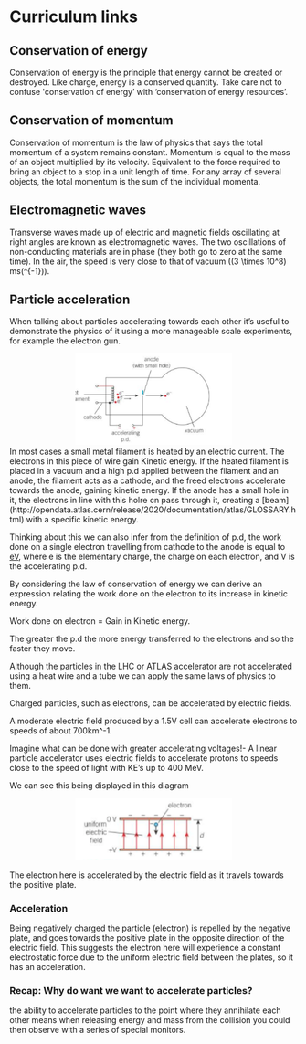 # Curriculum links

## Conservation of energy

Conservation of energy is the principle that energy cannot be created or destroyed. Like charge, energy is a conserved quantity. Take care not to confuse 'conservation of energy’ with ‘conservation of energy resources’.

## Conservation of momentum

Conservation of momentum is the law of physics that says the total momentum of a system remains constant. Momentum is equal to the mass of an object multiplied by its velocity. Equivalent to the force required to bring an object to a stop in a unit length of time. For any array of several objects, the total momentum is the sum of the individual momenta.

## Electromagnetic waves

Transverse waves made up of electric and magnetic fields oscillating at right angles are known as electromagnetic waves. The two oscillations of non-conducting materials are in phase (they both go to zero at the same time). In the air, the speed is very close to that of vacuum \((3 \times 10^8\) ms\(^{-1})\).


## Particle acceleration

When talking about particles accelerating towards each other it’s useful to demonstrate the physics of it using a more manageable scale experiments, for example the electron gun.
<CENTER>
<img src="./pictures/electrode.png" width="275" />
</CENTER>
In most cases a small metal filament is heated by an electric current. The electrons in this piece of wire gain Kinetic energy.
If the heated filament is placed in a vacuum and a high p.d applied between the filament and an anode, the filament acts as a cathode, and the freed electrons accelerate towards the anode, gaining kinetic energy. If the anode has a small hole in it, the electrons in line with this holre cn pass through it, creating a [beam](http://opendata.atlas.cern/release/2020/documentation/atlas/GLOSSARY.html) with a specific kinetic energy.
 
Thinking about this we can also infer from the definition of p.d, the work done on a single electron travelling from cathode to the anode is equal to [eV](http://opendata.atlas.cern/release/2020/documentation/atlas/GLOSSARY.html), where e is the elementary charge, the charge on each electron, and V is the accelerating p.d.

By considering the law of conservation of energy we can derive an expression relating the work done on the electron to its increase in kinetic energy.

Work done on electron = Gain in Kinetic energy.


The greater the p.d the more energy transferred to the electrons and so the faster they move.

Although the particles in the LHC or ATLAS accelerator are not accelerated using a heat wire and a tube we can apply the same laws of physics to them.

Charged particles, such as electrons, can be accelerated by electric fields. 

A moderate electric field produced by a 1.5V cell can accelerate electrons to speeds of about 700km^-1.

Imagine what can be done with greater accelerating voltages!- A linear particle accelerator uses electric fields to accelerate protons to speeds close to the speed of light with KE’s up to 400 MeV.

We can see this being displayed in this diagram
<CENTER>
<img src="./pictures/capacitor.png" width="275" />
</CENTER>

 The electron here is accelerated by the electric field as it travels towards the positive plate.

### Acceleration 

Being negatively charged the particle (electron) is repelled by the negative plate, and goes towards the positive plate in the opposite direction of the electric field.
This suggests the electron here will experience a constant electrostatic force due to the uniform electric field  between the plates, so it has an acceleration.

### Recap: Why do want we want to accelerate particles?

the ability to accelerate particles to the point where they annihilate each other means when releasing energy and mass  from the collision you could then observe with a series of special monitors.

